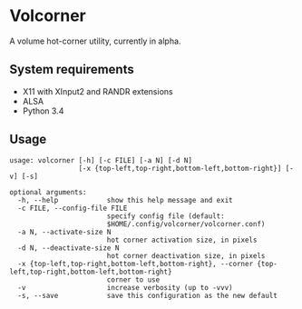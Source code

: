 Volcorner
=========

A volume hot-corner utility, currently in alpha.

System requirements
-------------------

* X11 with XInput2 and RANDR extensions
* ALSA
* Python 3.4

Usage
-----

    usage: volcorner [-h] [-c FILE] [-a N] [-d N]
                     [-x {top-left,top-right,bottom-left,bottom-right}] [-v] [-s]

    optional arguments:
      -h, --help            show this help message and exit
      -c FILE, --config-file FILE
                            specify config file (default:
                            $HOME/.config/volcorner/volcorner.conf)
      -a N, --activate-size N
                            hot corner activation size, in pixels
      -d N, --deactivate-size N
                            hot corner deactivation size, in pixels
      -x {top-left,top-right,bottom-left,bottom-right}, --corner {top-left,top-right,bottom-left,bottom-right}
                            corner to use
      -v                    increase verbosity (up to -vvv)
      -s, --save            save this configuration as the new default
